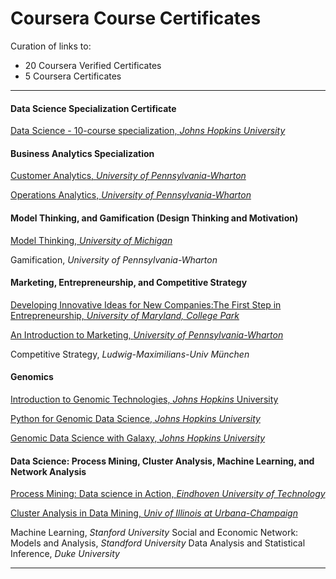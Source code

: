 # Coursera Course Certificates

Curation of links to:

* 20 Coursera Verified Certificates
*  5 Coursera Certificates

---------

#### Data Science Specialization Certificate

[Data Science - 10-course specialization, *Johns Hopkins University*](https://www.coursera.org/account/accomplishments/specialization/W4TQ6C35Z64F)

#### Business Analytics Specialization

[Customer Analytics, *University of Pennsylvania-Wharton*](https://www.coursera.org/account/accomplishments/records/VTRHNQ69DRLM)

[Operations Analytics, *University of Pennsylvania-Wharton*](https://www.coursera.org/account/accomplishments/records/TE3JD3XRFUDP)

#### Model Thinking, and Gamification (Design Thinking and Motivation)

[Model Thinking, *University of Michigan*](https://www.coursera.org/account/accomplishments/records/m9euTESr2x7ccVpa)

Gamification, *University of Pennsylvania-Wharton*

#### Marketing, Entrepreneurship, and Competitive Strategy

[Developing Innovative Ideas for New Companies:The First Step in Entrepreneurship, *University of Maryland, College Park*](https://www.coursera.org/account/accomplishments/records/Dhju9svD7BCem6fQ)

[An Introduction to Marketing, *University of Pennsylvania-Wharton*](https://www.coursera.org/account/accomplishments/records/fgdtDAkrrGQgGbeF)

Competitive Strategy, *Ludwig-Maximilians-Univ München*

#### Genomics

[Introduction to Genomic Technologies, *Johns Hopkins* University](https://www.coursera.org/account/accomplishments/records/RvRtQpSGN5DjGmzb)

[Python for Genomic Data Science, *Johns Hopkins University*](https://www.coursera.org/account/accomplishments/records/24xRABHJrHtzZghm)

[Genomic Data Science with Galaxy, *Johns Hopkins University*](https://www.coursera.org/account/accomplishments/records/7X2ndyGSnhGYZNYq)

#### Data Science: Process Mining, Cluster Analysis, Machine Learning, and Network Analysis

[Process Mining: Data science in Action, *Eindhoven University of Technology*](https://www.coursera.org/account/accomplishments/records/p5T5GqBh4Dj5ebVx)

[Cluster Analysis in Data Mining, *Univ of Illinois at Urbana-Champaign*](https://www.coursera.org/account/accomplishments/records/xV8yJHMW2dzgwqqE)

Machine Learning, *Stanford University*
Social and Economic Network: Models and Analysis, *Standford University*
Data Analysis and Statistical Inference, *Duke University*

------
